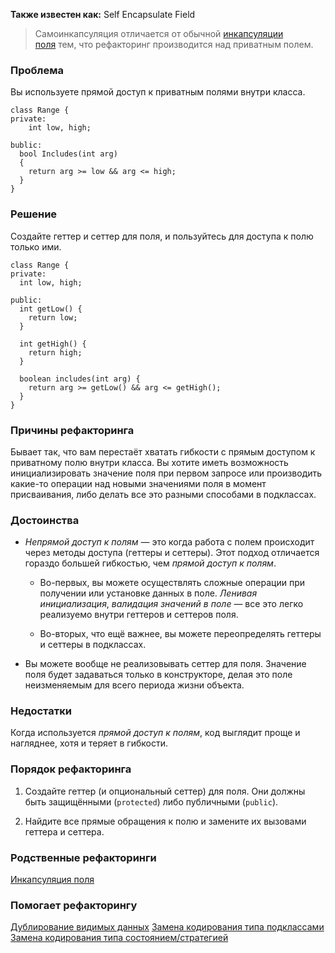 **Также известен как:** Self Encapsulate Field

>Самоинкапсуляция отличается от обычной [инкапсуляции поля](https://refactoring.guru/ru/encapsulate-field) тем, что рефакторинг производится над приватным полем.

### Проблема
Вы используете прямой доступ к приватным полями внутри класса.
```
class Range {
private:
	int low, high;

bublic:
  bool Includes(int arg) 
  {
    return arg >= low && arg <= high;
  }
}
```

### Решение
Создайте геттер и сеттер для поля, и пользуйтесь для доступа к полю только ими.
```
class Range {
private:
  int low, high;

public:
  int getLow() {
    return low;
  }
  
  int getHigh() {
    return high;
  }
  
  boolean includes(int arg) {
    return arg >= getLow() && arg <= getHigh();
  }
}
```

### Причины рефакторинга
Бывает так, что вам перестаёт хватать гибкости с прямым доступом к приватному полю внутри класса. Вы хотите иметь возможность инициализировать значение поля при первом запросе или производить какие-то операции над новыми значениями поля в момент присваивания, либо делать все это разными способами в подклассах.

### Достоинства
- _Непрямой доступ к полям_ — это когда работа с полем происходит через методы доступа (геттеры и сеттеры). Этот подход отличается гораздо большей гибкостью, чем _прямой доступ к полям_.
    
    - Во-первых, вы можете осуществлять сложные операции при получении или установке данных в поле. _Ленивая инициализация_, _валидация значений в поле_ — все это легко реализуемо внутри геттеров и сеттеров поля.
        
    - Во-вторых, что ещё важнее, вы можете переопределять геттеры и сеттеры в подклассах.
        
- Вы можете вообще не реализовывать сеттер для поля. Значение поля будет задаваться только в конструкторе, делая это поле неизменяемым для всего периода жизни объекта.

### Недостатки
Когда используется _прямой доступ к полям_, код выглядит проще и нагляднее, хотя и теряет в гибкости.

### Порядок рефакторинга
1. Создайте геттер (и опциональный сеттер) для поля. Они должны быть защищёнными (`protected`) либо публичными (`public`).
    
2. Найдите все прямые обращения к полю и замените их вызовами геттера и сеттера.

### Родственные рефакторинги
[Инкапсуляция поля](https://refactoring.guru/ru/encapsulate-field)

### Помогает рефакторингу
[Дублирование видимых данных](https://refactoring.guru/ru/duplicate-observed-data)
[Замена кодирования типа подклассами](https://refactoring.guru/ru/replace-type-code-with-subclasses)
[Замена кодирования типа состоянием/стратегией](https://refactoring.guru/ru/replace-type-code-with-state-strategy)
